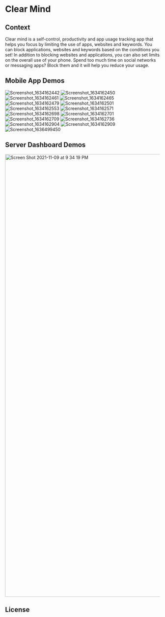# Clear Mind

## Context

Clear mind is a self-control, productivity and app usage tracking app that helps you focus by limiting the use of apps, websites and keywords.  You can block applications, websites and keywords based on the conditions you set! In addition to blocking websites and applications, you can also set limits on the overall use of your phone.
Spend too much time on social networks or messaging apps? Block them and it will help you reduce your usage.

## Mobile App Demos

![Screenshot_1634162442](https://user-images.githubusercontent.com/56652335/153889308-a42be923-dd74-43d3-a367-0f7d3fa9f39e.png)
![Screenshot_1634162450](https://user-images.githubusercontent.com/56652335/153889321-21c8fc4f-49e9-4ab7-ac5c-c92524a5e44f.png)
![Screenshot_1634162461](https://user-images.githubusercontent.com/56652335/153889337-08b02a7b-c86a-4f02-8701-33cbf40b3f1e.png)
![Screenshot_1634162465](https://user-images.githubusercontent.com/56652335/153889346-fdcb7ac8-5b51-4701-aeda-d7c144bd021b.png)
![Screenshot_1634162479](https://user-images.githubusercontent.com/56652335/153889355-f1afd58c-64eb-4aa9-bfc3-2ec27aaeae8b.png)
![Screenshot_1634162501](https://user-images.githubusercontent.com/56652335/153889368-8e7aa609-2b66-4666-9383-3a1c905e5ee7.png)
![Screenshot_1634162553](https://user-images.githubusercontent.com/56652335/153889384-3034114f-a62a-495c-9c30-afe75e273849.png)
![Screenshot_1634162571](https://user-images.githubusercontent.com/56652335/153889399-725968a5-9214-4fb9-93c1-18006443de64.png)
![Screenshot_1634162698](https://user-images.githubusercontent.com/56652335/153889412-b6ced5fa-2d1c-43f5-9e64-2dfdbc18879d.png)
![Screenshot_1634162701](https://user-images.githubusercontent.com/56652335/153889425-bfca6f1c-cb44-4e65-8c85-4a6f006b3007.png)
![Screenshot_1634162709](https://user-images.githubusercontent.com/56652335/153889438-d95a634c-2cf1-483b-9761-551365cf68a5.png)
![Screenshot_1634162736](https://user-images.githubusercontent.com/56652335/153889457-2da8b589-a8bb-4e99-99f6-860947c8e16e.png)
![Screenshot_1634162904](https://user-images.githubusercontent.com/56652335/153889470-2d5d5521-b094-4948-b795-36a8a55cc3cf.png)
![Screenshot_1634162909](https://user-images.githubusercontent.com/56652335/153889488-1ce36380-39d2-4333-8219-863a4e4d9215.png)
![Screenshot_1636499450](https://user-images.githubusercontent.com/56652335/153889504-629831f1-868f-463b-b666-d1bc720dcce6.png)

## Server Dashboard Demos


<img width="1436" alt="Screen Shot 2021-11-09 at 9 34 19 PM" src="https://user-images.githubusercontent.com/56652335/153889597-39a4e02c-3384-4dc3-b439-9af2169c2231.png">


## License
    

